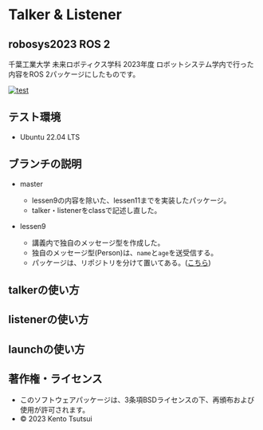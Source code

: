 # Talker & Listener
## robosys2023 ROS 2
千葉工業大学 未来ロボティクス学科 2023年度 ロボットシステム学内で行った内容をROS 2パッケージにしたものです。

[![test](https://github.com/kentotutui/robosys2023_ROS-2/actions/workflows/test.yml/badge.svg)](https://github.com/kentotutui/robosys2023_ROS-2/actions/workflows/test.yml)

## テスト環境
  * Ubuntu 22.04 LTS

## ブランチの説明
  * master
    * lessen9の内容を除いた、lessen11までを実装したパッケージ。
    * talker・listenerをclassで記述し直した。

  * lessen9
    * 講義内で独自のメッセージ型を作成した。
    * 独自のメッセージ型(Person)は、`name`と`age`を送受信する。
    * パッケージは、リポジトリを分けて置いてある。([こちら](https://github.com/kentotutui/person_msgs))

## talkerの使い方

## listenerの使い方

## launchの使い方

## 著作権・ライセンス
  * このソフトウェアパッケージは、3条項BSDライセンスの下、再頒布および使用が許可されます。
  * © 2023 Kento Tsutsui